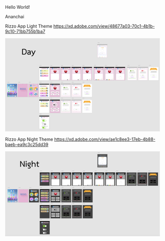 Hello World!

Ananchai

Rizzo App Light Theme https://xd.adobe.com/view/48677a03-70c1-4b1b-9c10-71bb755b1ba7

![](img/RizzoLight.png)

Rizzo App Night Theme https://xd.adobe.com/view/ae1c8ee3-17eb-4b88-baeb-ea9c3c25dd39

![](img/RizzoNight.png)

